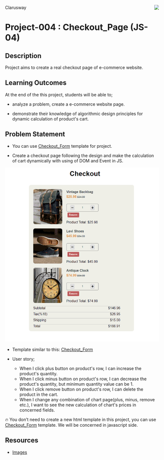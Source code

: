 <p>Clarusway<img align="right"
  src="https://secure.meetupstatic.com/photos/event/3/1/b/9/600_488352729.jpeg"  width="15px"></p>

# Project-004 : Checkout_Page (JS-04)

## Description
Project aims to create a real checkout page of e-commerce website.

## Learning Outcomes

At the end of the this project, students will be able to;

- analyze a problem, create a e-commerce website page.

- demonstrate their knowledge of algorithmic design principles for dynamic calculation of product's cart.

   
## Problem Statement

- You can use [Checkout_Form](https://github.com/clarusway/clarusway-full-stack-9-21/tree/main/html-css/projects/004-checkout-form/) template for project.

- Create a checkout page following the design and make the calculation of cart dynamically with using of DOM and Event in JS.

![Form](checkout_app.gif)

* Template similar to this: [Checkout_Form](https://github.com/clarusway/clarusway-full-stack-9-21/tree/main/html-css/projects/004-checkout-form/)

-  User story;

   - When I click plus button on product's row, I can increase the product's quantity.
   - When I click minus button on product's row, I can decrease the product's quantity, but minimum quantity value can be 1.
   - When I click remove button on product's row, I can delete the product in the cart.
   - When I change any combination of chart page(plus, minus, remove etc.), I want to see the new calculation of chart's prices in concerned fields.

🔥 You don’t need to create a new html template in this project, you can use [Checkout_Form](https://github.com/clarusway/clarusway-full-stack-9-21/tree/main/html-css/projects/004-checkout-form/) template. We will be concerned in javascript side.


## Resources

- [Images]("./img")
